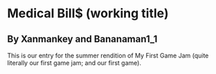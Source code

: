 # Medical Bill$ (working title)
## By Xanmankey and Bananaman1_1
This is our entry for the summer rendition of My First Game Jam (quite literally our first game jam; and our first game).